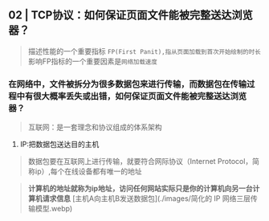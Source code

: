 ## 02 | TCP协议：如何保证页面文件能被完整送达浏览器？

> 描述性能的一个重要指标 `FP(First Panit),指从页面加载到首次开始绘制的时长`
> 影响FP指标的一个重要因素是`网络加载速度`

### 在网络中，文件被拆分为很多数据包来进行传输，而数据包在传输过程中有很大概率丢失或出错，如何保证页面文件能被完整送达浏览器？

> 互联网：是一套理念和协议组成的体系架构

1. IP:把数据包送达目的主机
> 数据包要在互联网上进行传输，就要符合网际协议（Internet Protocol，简称ip）,每个在线设备都有唯一的地址

> **计算机的地址就称为ip地址，访问任何网站实际只是你的计算机向另一台计算机请求信息**
[主机A向主机B发送数据包](./images/简化的 IP 网络三层传输模型.webp)